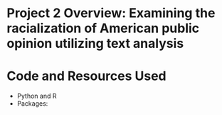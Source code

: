 # Project 2 Overview: Examining the racialization of American public opinion utilizing text analysis

# Code and Resources Used 
* Python and R
* Packages: 
